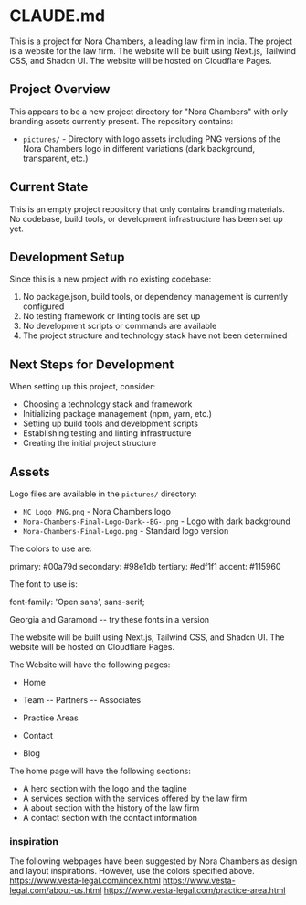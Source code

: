 
# CLAUDE.md

This is a project for Nora Chambers, a leading law firm in India. The project is a website for the law firm. The website will be built using Next.js, Tailwind CSS, and Shadcn UI. The website will be hosted on Cloudflare Pages.


## Project Overview

This appears to be a new project directory for "Nora Chambers" with only branding assets currently present. The repository contains:

- `pictures/` - Directory with logo assets including PNG versions of the Nora Chambers logo in different variations (dark background, transparent, etc.)

## Current State

This is an empty project repository that only contains branding materials. No codebase, build tools, or development infrastructure has been set up yet.

## Development Setup

Since this is a new project with no existing codebase:

1. No package.json, build tools, or dependency management is currently configured
2. No testing framework or linting tools are set up
3. No development scripts or commands are available
4. The project structure and technology stack have not been determined

## Next Steps for Development

When setting up this project, consider:

- Choosing a technology stack and framework
- Initializing package management (npm, yarn, etc.)
- Setting up build tools and development scripts
- Establishing testing and linting infrastructure
- Creating the initial project structure

## Assets

Logo files are available in the `pictures/` directory:
- `NC Logo PNG.png` - Nora Chambers logo
- `Nora-Chambers-Final-Logo-Dark--BG-.png` - Logo with dark background
- `Nora-Chambers-Final-Logo.png` - Standard logo version

The colors to use are: 

primary: #00a79d
secondary: #98e1db
tertiary: #edf1f1
accent: #115960

The font to use is:

font-family: 'Open sans', sans-serif;

Georgia and Garamond -- try these fonts in a version

The website will be built using Next.js, Tailwind CSS, and Shadcn UI. The website will be hosted on Cloudflare Pages.

The Website will have the following pages: 

- Home
- Team
  -- Partners
  -- Associates
 
- Practice Areas
- Contact
- Blog

The home page will have the following sections:

- A hero section with the logo and the tagline
- A services section with the services offered by the law firm
- A about section with the history of the law firm
- A contact section with the contact information

### inspiration

The following webpages have been suggested by Nora Chambers as design and layout inspirations. However, use the colors specified above.
https://www.vesta-legal.com/index.html
https://www.vesta-legal.com/about-us.html
https://www.vesta-legal.com/practice-area.html